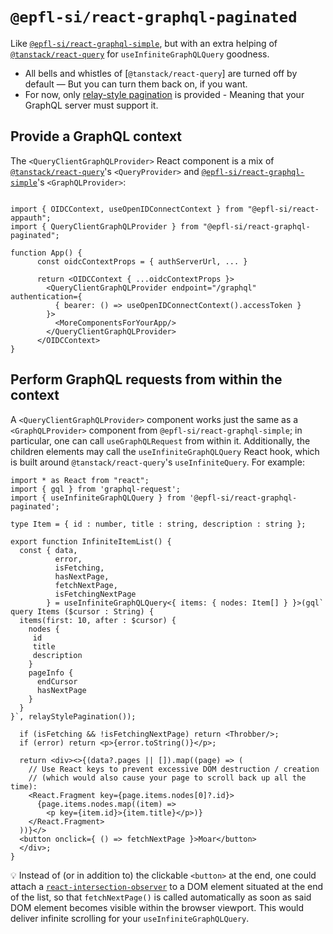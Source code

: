 # `@epfl-si/react-graphql-paginated`

Like [`@epfl-si/react-graphql-simple`](https://www.npmjs.com/package/@epfl-si/react-graphql-simple), but with an extra helping of [`@tanstack/react-query`](https://tanstack.com/query/v4) for `useInfiniteGraphQLQuery` goodness.

- All bells and whistles of [`@tanstack/react-query`] are turned off by default — But you can turn them back on, if you want.
- For now, only [relay-style pagination](https://dev.to/mandiwise/graphql-pagination-primer-offset-vs-cursor-vs-relay-style-pagination-1a60) is provided - Meaning that your GraphQL server must support it.

## Provide a GraphQL context

The `<QueryClientGraphQLProvider>` React component is a mix of [`@tanstack/react-query`](https://tanstack.com/query/v4)'s `<QueryProvider>` and [`@epfl-si/react-graphql-simple`](https://www.npmjs.com/package/@epfl-si/react-graphql-simple)'s `<GraphQLProvider>`:

```tsx

import { OIDCContext, useOpenIDConnectContext } from "@epfl-si/react-appauth";
import { QueryClientGraphQLProvider } from "@epfl-si/react-graphql-paginated";

function App() {
      const oidcContextProps = { authServerUrl, ... }

      return <OIDCContext { ...oidcContextProps }>
        <QueryClientGraphQLProvider endpoint="/graphql" authentication={
          { bearer: () => useOpenIDConnectContext().accessToken }
        }>
          <MoreComponentsForYourApp/>
        </QueryClientGraphQLProvider>
      </OIDCContext>
}
```

## Perform GraphQL requests from within the context

A `<QueryClientGraphQLProvider>` component works just the same as a `<GraphQLProvider>` component from `@epfl-si/react-graphql-simple`; in particular, one can call `useGraphQLRequest` from within it. Additionally, the children elements may call the `useInfiniteGraphQLQuery` React hook, which is built around `@tanstack/react-query`'s `useInfiniteQuery`. For example:

```tsx
import * as React from "react";
import { gql } from 'graphql-request';
import { useInfiniteGraphQLQuery } from '@epfl-si/react-graphql-paginated';

type Item = { id : number, title : string, description : string };

export function InfiniteItemList() {
  const { data,
          error,
          isFetching,
          hasNextPage,
          fetchNextPage,
          isFetchingNextPage
        } = useInfiniteGraphQLQuery<{ items: { nodes: Item[] } }>(gql`
query Items ($cursor : String) {
  items(first: 10, after : $cursor) {
    nodes {
     id
     title
     description
    }
    pageInfo {
      endCursor
      hasNextPage
    }
  }
}`, relayStylePagination());

  if (isFetching && !isFetchingNextPage) return <Throbber/>;
  if (error) return <p>{error.toString()}</p>;

  return <div><>{(data?.pages || []).map((page) => (
    // Use React keys to prevent excessive DOM destruction / creation
    // (which would also cause your page to scroll back up all the time):
    <React.Fragment key={page.items.nodes[0]?.id}>
      {page.items.nodes.map((item) =>
        <p key={item.id}>{item.title}</p>)}
    </React.Fragment>
  ))}</>
  <button onclick={ () => fetchNextPage }>Moar</button>
  </div>;
}
```

💡 Instead of (or in addition to) the clickable `<button>` at the end, one could attach a [`react-intersection-observer`](https://www.npmjs.com/package/react-intersection-observer) to a DOM element situated at the end of the list, so that `fetchNextPage()` is called automatically as soon as said DOM element becomes visible within the browser viewport. This would deliver infinite scrolling for your `useInfiniteGraphQLQuery`.
